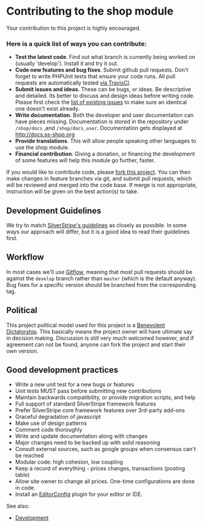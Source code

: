 # Contributing to the shop module

Your contribution to this project is highly encouraged.

### Here is a quick list of ways you can contribute:

 * __Test the latest code__. Find out what branch is currently being worked on (usually 'develop'). Install it and try it out.
 * __Code new features and bug fixes__. Submit github pull requests. Don't forget to write PHPUnit tests that ensure your code runs. All pull requests are automatically tested [via TravisCI](https://travis-ci.org/burnbright/silverstripe-shop/pull_requests).
 * __Submit issues and ideas__. These can be bugs, or ideas. Be descriptive and detailed. Its better to discuss and design ideas before writing code. Please first check the [list of existing issues](https://github.com/burnbright/silverstripe-shop/issues) to make sure an identical one doesn't exist already.
 * __Write documentation__. Both the developer and user documentation can have pieces missing. Documentation is stored in the repository under `/shop/docs` ,and `/shop/docs_user`. Documentation gets displayed at http://docs.ss-shop.org
 * __Provide translations__. This will allow people speaking other languages to use the shop module.
 * __Financial contribution__. Giving a donation, or financing the development of some features will help this module go further, faster.

If you would like to contribute code, please [fork this project](https://github.com/burnbright/silverstripe-shop). You 
can then make changes in feature branches via git, and submit pull requests, which will be reviewed and merged into the 
code base. If merge is not appropriate, instruction will be given on the best action(s) to take.

## Development Guidelines

We try to match [SilverStripe's guidelines](http://docs.silverstripe.org/en/contributing/) 
as closely as possible. In some ways our approach will differ, but it is a good idea to read their guidelines first.

## Workflow

In most cases we'll use [Gitflow](https://www.atlassian.com/git/tutorials/comparing-workflows/gitflow-workflow),
meaning that most pull requests should be against the `develop` branch rather than `master` (which is the default
anyway). Bug fixes for a specific version should be branched from the corresponding tag.

## Political

This project political model used for this project is a [Benevolent Dictatorship](http://producingoss.com/en/social-infrastructure.html#benevolent-dictator). 
This basically means the project owner will have ultimate say in decision making. Discussion is still very much welcomed 
however, and if agreement can not be found, anyone can fork the project and start their own version.

## Good development practices

* Write a new unit test for a new bugs or features
* Unit tests MUST pass before submitting new contributions
* Maintain backwards compatibility, or provide migration scripts, and help
* Full support of standard SilverStripe framework features
* Prefer SilverStripe core framework features over 3rd-party add-ons
* Graceful degradation of javascript
* Make use of design patterns
* Comment code thoroughly
* Write and update documentation along with changes
* Major changes need to be backed up with solid reasoning
* Consult external sources, such as google groups when consensus can't be reached
* Modular code: high cohesion, low coupling
* Keep a record of everything - prices changes, transactions (posting table)
* Allow site owner to change all prices. One-time configurations are done in code.
* Install an [EditorConfig](http://editorconfig.org/#download) plugin for your editor or IDE.

See also:

* [Development](../03_How_It_Works/Development.md)
